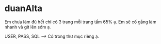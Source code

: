 # duanAlta
Em chưa làm đủ hết chỉ có 3 trang mỗi trang tầm 65% ạ. 
Em sẽ cố gắng làm nhanh và git lên sớm ạ.

USER, PASS, SQL --> Có trong thư mục riêng ạ.
